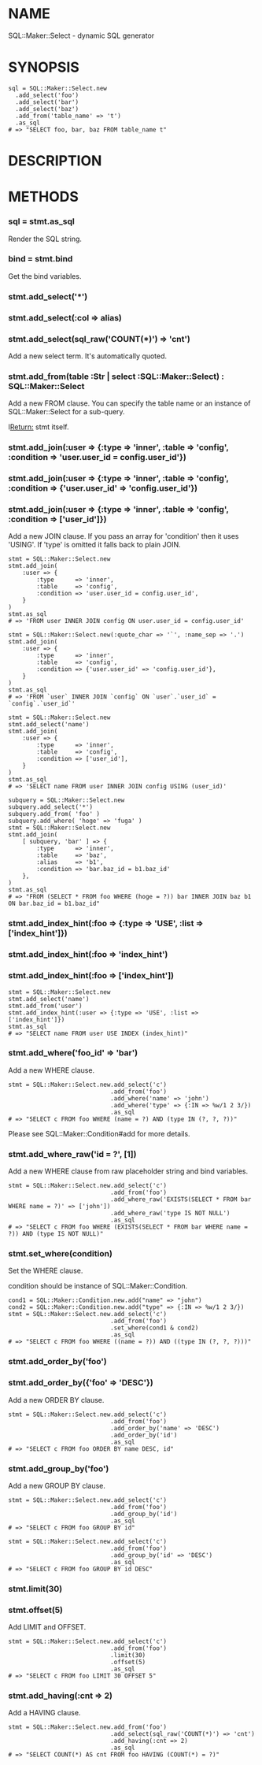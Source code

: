 # NAME

SQL::Maker::Select - dynamic SQL generator

# SYNOPSIS

    sql = SQL::Maker::Select.new
      .add_select('foo')
      .add_select('bar')
      .add_select('baz')
      .add_from('table_name' => 't')
      .as_sql
    # => "SELECT foo, bar, baz FROM table_name t"

# DESCRIPTION

# METHODS



### sql = stmt.as_sql

Render the SQL string.

### bind = stmt.bind

Get the bind variables.

### stmt.add_select('*')

### stmt.add_select(:col => alias)

### stmt.add_select(sql_raw('COUNT(*)') => 'cnt')

Add a new select term. It's automatically quoted.

### stmt.add_from(table :Str | select :SQL::Maker::Select) : SQL::Maker::Select

Add a new FROM clause. You can specify the table name or an instance of SQL::Maker::Select for a sub-query.

I<Return:> stmt itself.

### stmt.add_join(:user => {:type => 'inner', :table => 'config', :condition => 'user.user_id = config.user_id'})

### stmt.add_join(:user => {:type => 'inner', :table => 'config', :condition => {'user.user_id' => 'config.user_id'})

### stmt.add_join(:user => {:type => 'inner', :table => 'config', :condition => ['user_id']})

Add a new JOIN clause. If you pass an array for 'condition' then it uses 'USING'. If 'type' is omitted
it falls back to plain JOIN.

    stmt = SQL::Maker::Select.new
    stmt.add_join(
        :user => {
            :type      => 'inner',
            :table     => 'config',
            :condition => 'user.user_id = config.user_id',
        }
    )
    stmt.as_sql
    # => 'FROM user INNER JOIN config ON user.user_id = config.user_id'

    stmt = SQL::Maker::Select.new(:quote_char => '`', :name_sep => '.')
    stmt.add_join(
        :user => {
            :type      => 'inner',
            :table     => 'config',
            :condition => {'user.user_id' => 'config.user_id'},
        }
    )
    stmt.as_sql
    # => 'FROM `user` INNER JOIN `config` ON `user`.`user_id` = `config`.`user_id`'

    stmt = SQL::Maker::Select.new
    stmt.add_select('name')
    stmt.add_join(
        :user => {
            :type      => 'inner',
            :table     => 'config',
            :condition => ['user_id'],
        }
    )
    stmt.as_sql
    # => 'SELECT name FROM user INNER JOIN config USING (user_id)'

    subquery = SQL::Maker::Select.new
    subquery.add_select('*')
    subquery.add_from( 'foo' )
    subquery.add_where( 'hoge' => 'fuga' )
    stmt = SQL::Maker::Select.new
    stmt.add_join(
        [ subquery, 'bar' ] => {
            :type      => 'inner',
            :table     => 'baz',
            :alias     => 'b1',
            :condition => 'bar.baz_id = b1.baz_id'
        },
    )
    stmt.as_sql
    # => "FROM (SELECT * FROM foo WHERE (hoge = ?)) bar INNER JOIN baz b1 ON bar.baz_id = b1.baz_id"

### stmt.add_index_hint(:foo => {:type => 'USE', :list => ['index_hint']})

### stmt.add_index_hint(:foo => 'index_hint')

### stmt.add_index_hint(:foo => ['index_hint'])

    stmt = SQL::Maker::Select.new
    stmt.add_select('name')
    stmt.add_from('user')
    stmt.add_index_hint(:user => {:type => 'USE', :list => ['index_hint']})
    stmt.as_sql
    # => "SELECT name FROM user USE INDEX (index_hint)"

### stmt.add_where('foo_id' => 'bar')

Add a new WHERE clause.

    stmt = SQL::Maker::Select.new.add_select('c')
                                 .add_from('foo')
                                 .add_where('name' => 'john')
                                 .add_where('type' => {:IN => %w/1 2 3/})
                                 .as_sql
    # => "SELECT c FROM foo WHERE (name = ?) AND (type IN (?, ?, ?))"

Please see SQL::Maker::Condition#add for more details.

### stmt.add_where_raw('id = ?', [1])

Add a new WHERE clause from raw placeholder string and bind variables.

    stmt = SQL::Maker::Select.new.add_select('c')
                                 .add_from('foo')
                                 .add_where_raw('EXISTS(SELECT * FROM bar WHERE name = ?)' => ['john'])
                                 .add_where_raw('type IS NOT NULL')
                                 .as_sql
    # => "SELECT c FROM foo WHERE (EXISTS(SELECT * FROM bar WHERE name = ?)) AND (type IS NOT NULL)"


### stmt.set_where(condition)

Set the WHERE clause.

condition should be instance of SQL::Maker::Condition.

    cond1 = SQL::Maker::Condition.new.add("name" => "john")
    cond2 = SQL::Maker::Condition.new.add("type" => {:IN => %w/1 2 3/})
    stmt = SQL::Maker::Select.new.add_select('c')
                                 .add_from('foo')
                                 .set_where(cond1 & cond2)
                                 .as_sql
    # => "SELECT c FROM foo WHERE ((name = ?)) AND ((type IN (?, ?, ?)))"

### stmt.add_order_by('foo')

### stmt.add_order_by({'foo' => 'DESC'})

Add a new ORDER BY clause.

    stmt = SQL::Maker::Select.new.add_select('c')
                                 .add_from('foo')
                                 .add_order_by('name' => 'DESC')
                                 .add_order_by('id')
                                 .as_sql
    # => "SELECT c FROM foo ORDER BY name DESC, id"

### stmt.add_group_by('foo')

Add a new GROUP BY clause.

    stmt = SQL::Maker::Select.new.add_select('c')
                                 .add_from('foo')
                                 .add_group_by('id')
                                 .as_sql
    # => "SELECT c FROM foo GROUP BY id"

    stmt = SQL::Maker::Select.new.add_select('c')
                                 .add_from('foo')
                                 .add_group_by('id' => 'DESC')
                                 .as_sql
    # => "SELECT c FROM foo GROUP BY id DESC"

### stmt.limit(30)

### stmt.offset(5)

Add LIMIT and OFFSET.

    stmt = SQL::Maker::Select.new.add_select('c')
                                 .add_from('foo')
                                 .limit(30)
                                 .offset(5)
                                 .as_sql
    # => "SELECT c FROM foo LIMIT 30 OFFSET 5"

### stmt.add_having(:cnt => 2)

Add a HAVING clause.

    stmt = SQL::Maker::Select.new.add_from('foo')
                                 .add_select(sql_raw('COUNT(*)') => 'cnt')
                                 .add_having(:cnt => 2)
                                 .as_sql
    # => "SELECT COUNT(*) AS cnt FROM foo HAVING (COUNT(*) = ?)"

